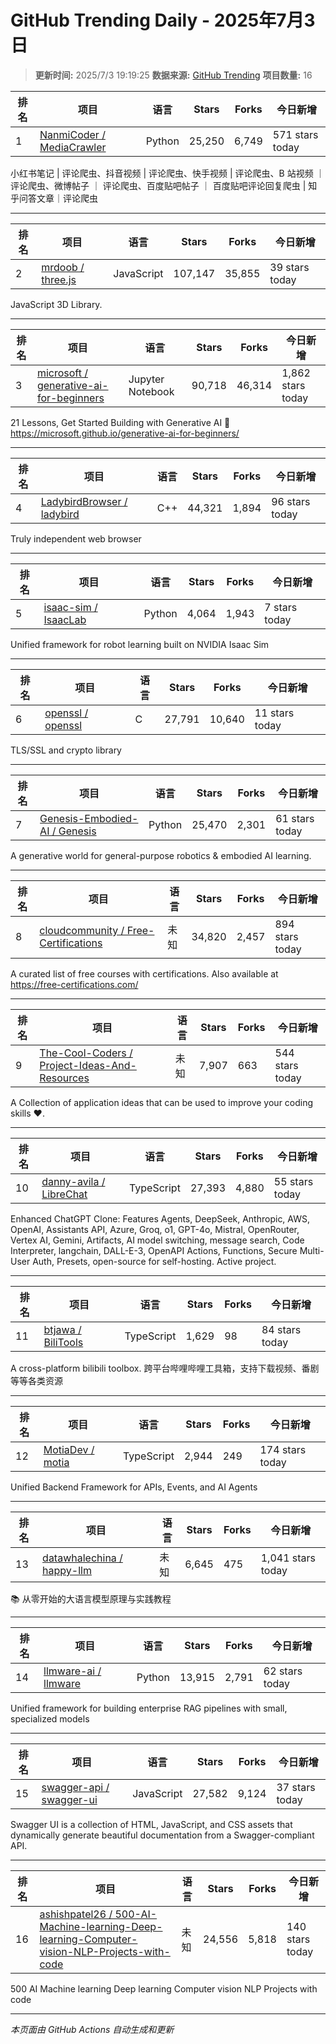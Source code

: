 # GitHub Trending Daily - 2025年7月3日

> **更新时间:** 2025/7/3 19:19:25
> **数据来源:** [GitHub Trending](https://github.com/trending)
> **项目数量:** 16

| 排名 | 项目 | 语言 | Stars | Forks | 今日新增 |
|------|------|------|-------|-------|-----------|
| 1 | [NanmiCoder / MediaCrawler](https://github.com/NanmiCoder/MediaCrawler) | Python | 25,250 | 6,749 | 571 stars today |

小红书笔记 \| 评论爬虫、抖音视频 \| 评论爬虫、快手视频 \| 评论爬虫、B 站视频 ｜ 评论爬虫、微博帖子 ｜ 评论爬虫、百度贴吧帖子 ｜ 百度贴吧评论回复爬虫 \| 知乎问答文章｜评论爬虫

---

| 排名 | 项目 | 语言 | Stars | Forks | 今日新增 |
|------|------|------|-------|-------|-----------|
| 2 | [mrdoob / three.js](https://github.com/mrdoob/three.js) | JavaScript | 107,147 | 35,855 | 39 stars today |

JavaScript 3D Library.

---

| 排名 | 项目 | 语言 | Stars | Forks | 今日新增 |
|------|------|------|-------|-------|-----------|
| 3 | [microsoft / generative-ai-for-beginners](https://github.com/microsoft/generative-ai-for-beginners) | Jupyter Notebook | 90,718 | 46,314 | 1,862 stars today |

21 Lessons, Get Started Building with Generative AI 🔗 https://microsoft.github.io/generative-ai-for-beginners/

---

| 排名 | 项目 | 语言 | Stars | Forks | 今日新增 |
|------|------|------|-------|-------|-----------|
| 4 | [LadybirdBrowser / ladybird](https://github.com/LadybirdBrowser/ladybird) | C++ | 44,321 | 1,894 | 96 stars today |

Truly independent web browser

---

| 排名 | 项目 | 语言 | Stars | Forks | 今日新增 |
|------|------|------|-------|-------|-----------|
| 5 | [isaac-sim / IsaacLab](https://github.com/isaac-sim/IsaacLab) | Python | 4,064 | 1,943 | 7 stars today |

Unified framework for robot learning built on NVIDIA Isaac Sim

---

| 排名 | 项目 | 语言 | Stars | Forks | 今日新增 |
|------|------|------|-------|-------|-----------|
| 6 | [openssl / openssl](https://github.com/openssl/openssl) | C | 27,791 | 10,640 | 11 stars today |

TLS/SSL and crypto library

---

| 排名 | 项目 | 语言 | Stars | Forks | 今日新增 |
|------|------|------|-------|-------|-----------|
| 7 | [Genesis-Embodied-AI / Genesis](https://github.com/Genesis-Embodied-AI/Genesis) | Python | 25,470 | 2,301 | 61 stars today |

A generative world for general-purpose robotics & embodied AI learning.

---

| 排名 | 项目 | 语言 | Stars | Forks | 今日新增 |
|------|------|------|-------|-------|-----------|
| 8 | [cloudcommunity / Free-Certifications](https://github.com/cloudcommunity/Free-Certifications) | 未知 | 34,820 | 2,457 | 894 stars today |

A curated list of free courses with certifications. Also available at https://free-certifications.com/

---

| 排名 | 项目 | 语言 | Stars | Forks | 今日新增 |
|------|------|------|-------|-------|-----------|
| 9 | [The-Cool-Coders / Project-Ideas-And-Resources](https://github.com/The-Cool-Coders/Project-Ideas-And-Resources) | 未知 | 7,907 | 663 | 544 stars today |

A Collection of application ideas that can be used to improve your coding skills ❤.

---

| 排名 | 项目 | 语言 | Stars | Forks | 今日新增 |
|------|------|------|-------|-------|-----------|
| 10 | [danny-avila / LibreChat](https://github.com/danny-avila/LibreChat) | TypeScript | 27,393 | 4,880 | 55 stars today |

Enhanced ChatGPT Clone: Features Agents, DeepSeek, Anthropic, AWS, OpenAI, Assistants API, Azure, Groq, o1, GPT-4o, Mistral, OpenRouter, Vertex AI, Gemini, Artifacts, AI model switching, message search, Code Interpreter, langchain, DALL-E-3, OpenAPI Actions, Functions, Secure Multi-User Auth, Presets, open-source for self-hosting. Active project.

---

| 排名 | 项目 | 语言 | Stars | Forks | 今日新增 |
|------|------|------|-------|-------|-----------|
| 11 | [btjawa / BiliTools](https://github.com/btjawa/BiliTools) | TypeScript | 1,629 | 98 | 84 stars today |

A cross-platform bilibili toolbox. 跨平台哔哩哔哩工具箱，支持下载视频、番剧等等各类资源

---

| 排名 | 项目 | 语言 | Stars | Forks | 今日新增 |
|------|------|------|-------|-------|-----------|
| 12 | [MotiaDev / motia](https://github.com/MotiaDev/motia) | TypeScript | 2,944 | 249 | 174 stars today |

Unified Backend Framework for APIs, Events, and AI Agents

---

| 排名 | 项目 | 语言 | Stars | Forks | 今日新增 |
|------|------|------|-------|-------|-----------|
| 13 | [datawhalechina / happy-llm](https://github.com/datawhalechina/happy-llm) | 未知 | 6,645 | 475 | 1,041 stars today |

📚 从零开始的大语言模型原理与实践教程

---

| 排名 | 项目 | 语言 | Stars | Forks | 今日新增 |
|------|------|------|-------|-------|-----------|
| 14 | [llmware-ai / llmware](https://github.com/llmware-ai/llmware) | Python | 13,915 | 2,791 | 62 stars today |

Unified framework for building enterprise RAG pipelines with small, specialized models

---

| 排名 | 项目 | 语言 | Stars | Forks | 今日新增 |
|------|------|------|-------|-------|-----------|
| 15 | [swagger-api / swagger-ui](https://github.com/swagger-api/swagger-ui) | JavaScript | 27,582 | 9,124 | 37 stars today |

Swagger UI is a collection of HTML, JavaScript, and CSS assets that dynamically generate beautiful documentation from a Swagger-compliant API.

---

| 排名 | 项目 | 语言 | Stars | Forks | 今日新增 |
|------|------|------|-------|-------|-----------|
| 16 | [ashishpatel26 / 500-AI-Machine-learning-Deep-learning-Computer-vision-NLP-Projects-with-code](https://github.com/ashishpatel26/500-AI-Machine-learning-Deep-learning-Computer-vision-NLP-Projects-with-code) | 未知 | 24,556 | 5,818 | 140 stars today |

500 AI Machine learning Deep learning Computer vision NLP Projects with code

---


*本页面由 GitHub Actions 自动生成和更新*
